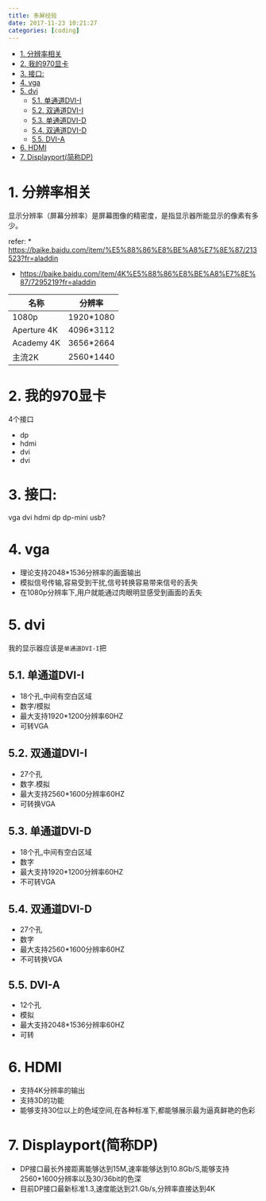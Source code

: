 ```yaml
---
title: 多屏经验
date: 2017-11-23 10:21:27
categories: [coding]
---
```


<!-- TOC -->

- [1. 分辨率相关](#1-分辨率相关)
- [2. 我的970显卡](#2-我的970显卡)
- [3. 接口:](#3-接口)
- [4. vga](#4-vga)
- [5. dvi](#5-dvi)
    - [5.1. 单通道DVI-I](#51-单通道dvi-i)
    - [5.2. 双通道DVI-I](#52-双通道dvi-i)
    - [5.3. 单通道DVI-D](#53-单通道dvi-d)
    - [5.4. 双通道DVI-D](#54-双通道dvi-d)
    - [5.5. DVI-A](#55-dvi-a)
- [6. HDMI](#6-hdmi)
- [7. Displayport(简称DP)](#7-displayport简称dp)

<!-- /TOC -->



<a id="markdown-1-分辨率相关" name="1-分辨率相关"></a>
# 1. 分辨率相关
显示分辨率（屏幕分辨率）是屏幕图像的精密度，是指显示器所能显示的像素有多少。

refer:
* 
https://baike.baidu.com/item/%E5%88%86%E8%BE%A8%E7%8E%87/213523?fr=aladdin

* https://baike.baidu.com/item/4K%E5%88%86%E8%BE%A8%E7%8E%87/7295219?fr=aladdin

名称|分辨率
-- | --
1080p|1920*1080
Aperture 4K|4096*3112
Academy 4K|3656*2664
主流2K|2560*1440

<a id="markdown-2-我的970显卡" name="2-我的970显卡"></a>
# 2. 我的970显卡
4个接口
* dp
* hdmi
* dvi
* dvi

<a id="markdown-3-接口" name="3-接口"></a>
# 3. 接口:
vga dvi hdmi dp dp-mini usb?

<a id="markdown-4-vga" name="4-vga"></a>
# 4. vga
* 理论支持2048*1536分辨率的画面输出
* 模拟信号传输,容易受到干扰,信号转换容易带来信号的丢失
* 在1080p分辨率下,用户就能通过肉眼明显感受到画面的丢失

<a id="markdown-5-dvi" name="5-dvi"></a>
# 5. dvi
我的显示器应该是`单通道DVI-I`把

<a id="markdown-51-单通道dvi-i" name="51-单通道dvi-i"></a>
## 5.1. 单通道DVI-I
* 18个孔,中间有空白区域
*  数字/模拟
* 最大支持1920*1200分辨率60HZ
* 可转VGA

<a id="markdown-52-双通道dvi-i" name="52-双通道dvi-i"></a>
## 5.2. 双通道DVI-I
* 27个孔
* 数字.模拟
* 最大支持2560*1600分辨率60HZ
* 可转换VGA

<a id="markdown-53-单通道dvi-d" name="53-单通道dvi-d"></a>
## 5.3. 单通道DVI-D
* 18个孔,中间有空白区域
* 数字
* 最大支持1920*1200分辨率60HZ
* 不可转VGA


<a id="markdown-54-双通道dvi-d" name="54-双通道dvi-d"></a>
## 5.4. 双通道DVI-D
* 27个孔
* 数字
* 最大支持2560*1600分辨率60HZ
* 不可转换VGA


<a id="markdown-55-dvi-a" name="55-dvi-a"></a>
## 5.5. DVI-A
* 12个孔
* 模拟
* 最大支持2048*1536分辨率60HZ
* 可转

<a id="markdown-6-hdmi" name="6-hdmi"></a>
# 6. HDMI
* 支持4K分辨率的输出
* 支持3D的功能
* 能够支持30位以上的色域空间,在各种标准下,都能够展示最为逼真鲜艳的色彩

<a id="markdown-7-displayport简称dp" name="7-displayport简称dp"></a>
# 7. Displayport(简称DP)
* DP接口最长外接距离能够达到15M,速率能够达到10.8Gb/S,能够支持2560*1600分辨率以及30/36bit的色深
* 目前DP接口最新标准1.3,速度能达到21.Gb/s,分辨率直接达到4K


